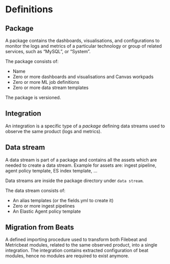 # Definitions

## Package

A package contains the dashboards, visualisations, and configurations to monitor the logs and metrics of a particular technology or group of related services, such as “MySQL”, or “System”.

The package consists of:

* Name
* Zero or more dashboards and visualisations and Canvas workpads
* Zero or more ML job definitions
* Zero or more data stream templates

The package is versioned.

## Integration

An integration is a specific type of a _package_ defining data streams used to observe the same product (logs and metrics).

## Data stream

A data stream is part of a package and contains all the assets which are needed to create a data stream. Example for assets are: ingest pipeline, agent policy template, ES index template, ...

Data streams are inside the package directory under `data stream`.

The data stream consists of:

* An alias templates (or the fields.yml to create it)
* Zero or more ingest pipelines
* An Elastic Agent policy template

## Migration from Beats

A defined importing procedure used to transform both Filebeat and Metricbeat modules, related to
the same observed product, into a single integration. The integration contains extracted configuration of beat
modules, hence no modules are required to exist anymore.
